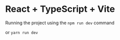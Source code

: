 # React + TypeScript + Vite

Running the project using the ```npm run dev``` command

or ```yarn run dev```

